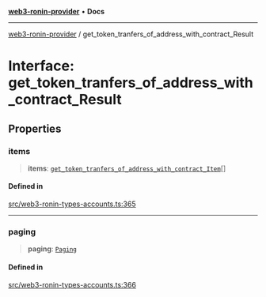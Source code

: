[**web3-ronin-provider**](../README.md) • **Docs**

***

[web3-ronin-provider](../globals.md) / get\_token\_tranfers\_of\_address\_with\_contract\_Result

# Interface: get\_token\_tranfers\_of\_address\_with\_contract\_Result

## Properties

### items

> **items**: [`get_token_tranfers_of_address_with_contract_Item`](get_token_tranfers_of_address_with_contract_Item.md)[]

#### Defined in

[src/web3-ronin-types-accounts.ts:365](https://github.com/chuacw/web3-ronin-provider/blob/746ea3f5b1cadd8ceeca40298f62b32897e1ae69/src/web3-ronin-types-accounts.ts#L365)

***

### paging

> **paging**: [`Paging`](Paging.md)

#### Defined in

[src/web3-ronin-types-accounts.ts:366](https://github.com/chuacw/web3-ronin-provider/blob/746ea3f5b1cadd8ceeca40298f62b32897e1ae69/src/web3-ronin-types-accounts.ts#L366)
